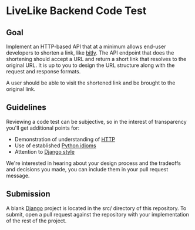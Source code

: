 # LiveLike Backend Code Test

## Goal

Implement an HTTP-based API that at a minimum allows end-user developers to shorten a link, like [bitly][bitly]. The API endpoint that does the shortening should accept a URL and return a short link that resolves to the original URL. It is up to you to design the URL structure along with the request and response formats.

A user should be able to visit the shortened link and be brought to the original link.

## Guidelines

Reviewing a code test can be subjective, so in the interest of transparency you'll get additional points for:

* Demonstration of understanding of [HTTP][http]
* Use of established [Python idioms][python-idioms]
* Attention to [Django style][django-style]

We're interested in hearing about your design process and the tradeoffs and decisions you made, you can include them in your pull request message.

## Submission

A blank [Django][django] project is located in the src/ directory of this repository.
To submit, open a pull request against the repository with your implementation of the rest of the project.

[bitly]: https://bitly.com/
[django]: https://djangoproject.com/
[django-style]: https://docs.djangoproject.com/en/dev/internals/contributing/writing-code/coding-style/
[http]: https://www.w3.org/Protocols/
[pep-20]: https://www.python.org/dev/peps/pep-0020/
[python-idioms]: https://docs.python.org/2/howto/doanddont.html
